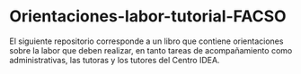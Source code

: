# Orientaciones-labor-tutorial-FACSO
 El siguiente repositorio corresponde a un libro que contiene orientaciones sobre la labor que deben realizar, en tanto tareas de acompañamiento como administrativas, las tutoras y los tutores del Centro IDEA.
